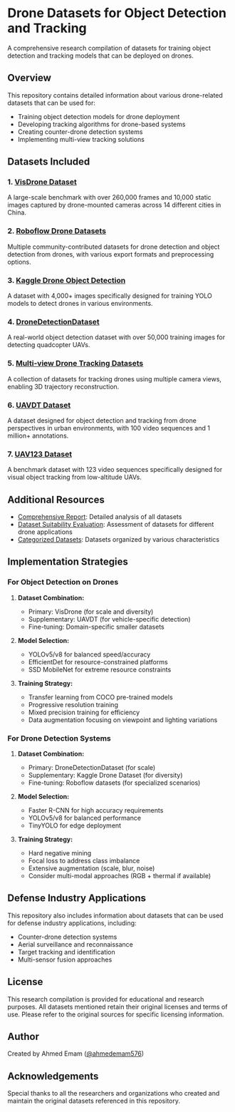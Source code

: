 # Drone Datasets for Object Detection and Tracking

A comprehensive research compilation of datasets for training object detection and tracking models that can be deployed on drones.

## Overview

This repository contains detailed information about various drone-related datasets that can be used for:
- Training object detection models for drone deployment
- Developing tracking algorithms for drone-based systems
- Creating counter-drone detection systems
- Implementing multi-view tracking solutions

## Datasets Included

### 1. [VisDrone Dataset](visdrone_dataset.md)
A large-scale benchmark with over 260,000 frames and 10,000 static images captured by drone-mounted cameras across 14 different cities in China.

### 2. [Roboflow Drone Datasets](roboflow_drone_datasets.md)
Multiple community-contributed datasets for drone detection and object detection from drones, with various export formats and preprocessing options.

### 3. [Kaggle Drone Object Detection](kaggle_drone_detection.md)
A dataset with 4,000+ images specifically designed for training YOLO models to detect drones in various environments.

### 4. [DroneDetectionDataset](drone_detection_dataset.md)
A real-world object detection dataset with over 50,000 training images for detecting quadcopter UAVs.

### 5. [Multi-view Drone Tracking Datasets](multi_view_drone_tracking.md)
A collection of datasets for tracking drones using multiple camera views, enabling 3D trajectory reconstruction.

### 6. [UAVDT Dataset](uavdt_dataset.md)
A dataset designed for object detection and tracking from drone perspectives in urban environments, with 100 video sequences and 1 million+ annotations.

### 7. [UAV123 Dataset](uav123_dataset.md)
A benchmark dataset with 123 video sequences specifically designed for visual object tracking from low-altitude UAVs.

## Additional Resources

- [Comprehensive Report](comprehensive_report.md): Detailed analysis of all datasets
- [Dataset Suitability Evaluation](dataset_suitability_evaluation.md): Assessment of datasets for different drone applications
- [Categorized Datasets](categorized_datasets.md): Datasets organized by various characteristics

## Implementation Strategies

### For Object Detection on Drones

1. **Dataset Combination:**
   - Primary: VisDrone (for scale and diversity)
   - Supplementary: UAVDT (for vehicle-specific detection)
   - Fine-tuning: Domain-specific smaller datasets

2. **Model Selection:**
   - YOLOv5/v8 for balanced speed/accuracy
   - EfficientDet for resource-constrained platforms
   - SSD MobileNet for extreme resource constraints

3. **Training Strategy:**
   - Transfer learning from COCO pre-trained models
   - Progressive resolution training
   - Mixed precision training for efficiency
   - Data augmentation focusing on viewpoint and lighting variations

### For Drone Detection Systems

1. **Dataset Combination:**
   - Primary: DroneDetectionDataset (for scale)
   - Supplementary: Kaggle Drone Dataset (for diversity)
   - Fine-tuning: Roboflow datasets (for specialized scenarios)

2. **Model Selection:**
   - Faster R-CNN for high accuracy requirements
   - YOLOv5/v8 for balanced performance
   - TinyYOLO for edge deployment

3. **Training Strategy:**
   - Hard negative mining
   - Focal loss to address class imbalance
   - Extensive augmentation (scale, blur, noise)
   - Consider multi-modal approaches (RGB + thermal if available)

## Defense Industry Applications

This repository also includes information about datasets that can be used for defense industry applications, including:
- Counter-drone detection systems
- Aerial surveillance and reconnaissance
- Target tracking and identification
- Multi-sensor fusion approaches

## License

This research compilation is provided for educational and research purposes. All datasets mentioned retain their original licenses and terms of use. Please refer to the original sources for specific licensing information.

## Author

Created by Ahmed Emam ([@ahmedemam576](https://github.com/ahmedemam576))

## Acknowledgements

Special thanks to all the researchers and organizations who created and maintain the original datasets referenced in this repository.
